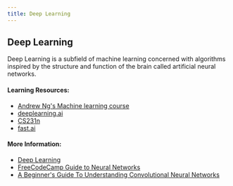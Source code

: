 ```yaml
---
title: Deep Learning
---
```


## Deep Learning

Deep Learning is a subfield of machine learning concerned with algorithms inspired by the structure and function of the brain called artificial neural networks.

#### Learning Resources:
* <a href="http://ml-class.org">Andrew Ng's Machine learning course</a>
* <a href="https://www.deeplearning.ai/">deeplearning.ai</a>
* <a href="http://cs231n.stanford.edu/">CS231n</a>
* <a href="http://course.fast.ai/">fast.ai</a>

#### More Information:
* <a href="https://en.wikipedia.org/wiki/Deep_learning">Deep Learning</a>
* <a href="https://github.com/freeCodeCamp/guides/blob/master/src/pages/machine-learning/neural-networks/index.md">FreeCodeCamp Guide to Neural Networks</a>
* <a href="https://adeshpande3.github.io/adeshpande3.github.io/A-Beginner's-Guide-To-Understanding-Convolutional-Neural-Networks/">A Beginner's Guide To Understanding Convolutional Neural Networks</a>


